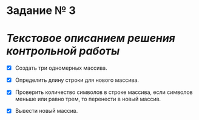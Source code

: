 # **Задание № 3** 
# *Текстовое описанием решения контрольной работы*

- [x] Создать три одномерных массива.
  
- [x] Определить длину строки для нового массива.
  
- [x] Проверить количество символов в строке массива, если символов меньше или равно трем, то перенести в новый массив.

- [x] Вывести новый массив.